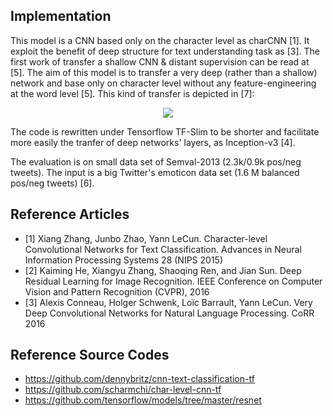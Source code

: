 ## Implementation

This model is a CNN based only on the character level as charCNN [1]. It exploit the benefit of deep structure for text understanding task as [3]. The first work of transfer a shallow CNN & distant supervision can be read at [5]. The aim of this model is to transfer a very deep (rather than a shallow) network and base only on character level without any feature-engineering at the word level [5]. This kind of transfer is depicted in [7]:

<p align="center">
  <img src="https://lh6.googleusercontent.com/bp61G9vYu2KjotruD1IFUd8TyZC1VL2BS-Uial0U3zNMvKVYh00tyjg_4fTAzI_NayoqOyZHce6ce_4=w1301-h641" />
</p>

The code is rewritten under Tensorflow TF-Slim to be shorter and facilitate more easily the tranfer of deep networks' layers, as Inception-v3 [4]. 

The evaluation is on small data set of Semval-2013 (2.3k/0.9k pos/neg tweets). The input is a big Twitter's emoticon data set (1.6 M balanced pos/neg tweets) [6].

## Reference Articles

- [1] Xiang Zhang, Junbo Zhao, Yann LeCun. Character-level Convolutional Networks for Text Classification. Advances in Neural Information Processing Systems 28 (NIPS 2015)
- [2] Kaiming He, Xiangyu Zhang, Shaoqing Ren, and Jian Sun. Deep Residual Learning for Image Recognition. IEEE Conference on Computer Vision and Pattern Recognition (CVPR), 2016
- [3] Alexis Conneau, Holger Schwenk, Loïc Barrault, Yann LeCun. Very Deep Convolutional Networks for Natural Language Processing. CoRR 2016

## Reference Source Codes

- https://github.com/dennybritz/cnn-text-classification-tf
- https://github.com/scharmchi/char-level-cnn-tf
- https://github.com/tensorflow/models/tree/master/resnet

